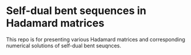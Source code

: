 # Self-dual bent sequences in Hadamard matrices

This repo is for presenting various Hadamard matrices and corresponding numerical solutions of self-dual bent seuqnces.
